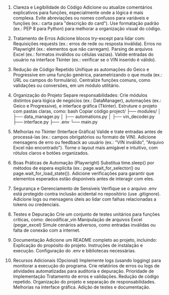 1. Clareza e Legibilidade do Código
Adicione ou atualize comentários explicativos para funções, especialmente onde a lógica é mais complexa.
Evite abreviações ou nomes confusos para variáveis e funções (ex.: carta para "descrição do card").
Use formatação padrão (ex.: PEP 8 para Python) para melhorar a organização visual do código.


2. Tratamento de Erros
Adicione blocos try-except para lidar com:
Requisições requests (ex.: erros de rede ou resposta inválida).
Erros no Playwright (ex.: elementos que não carregam).
Parsing de arquivos Excel (ex.: formatos inválidos ou células vazias).
Valide entradas do usuário na interface Tkinter (ex.: verificar se o VIN inserido é válido).


3. Redução de Código Repetido
Unifique as automações do Geico e Progressive em uma função genérica, parametrizando o que muda (ex.: URL ou campos do formulário).
Centralize funções comuns, como validações ou conversões, em um módulo utilitário.


4. Organização do Projeto
Separe responsabilidades:
Crie módulos distintos para lógica de negócios (ex.: DataManager), automações (ex.: Geico e Progressive), e interface gráfica (Tkinter).
Estruture o projeto com pastas claras, como:
bash
Copiar código
project/
├── modules/
│   ├── data_manager.py
│   ├── automations.py
│   ├── vin_decoder.py
├── interface.py
├── .env
└── main.py


5. Melhorias no Tkinter (Interface Gráfica)
Valide e trate entradas antes de processá-las (ex.: campos obrigatórios ou formato de VIN).
Adicione mensagens de erro ou feedback ao usuário (ex.: "VIN inválido", "Arquivo Excel não encontrado").
Torne o layout mais amigável e intuitivo, com rótulos claros e botões organizados.



6. Boas Práticas de Automação (Playwright)
Substitua time.sleep() por métodos de espera explícita (ex.: page.wait_for_selector() ou page.wait_for_load_state()).
Adicione verificações para garantir que elementos esperados estão disponíveis antes de interagir com eles.



7. Segurança e Gerenciamento de Sensíveis
Verifique se o arquivo .env está protegido contra inclusão acidental no repositório (use .gitignore).
Adicione logs ou mensagens úteis ao lidar com falhas relacionadas a tokens ou credenciais.



8. Testes e Depuração
Crie um conjunto de testes unitários para funções críticas, como:
decodificar_vin
Manipulação de arquivos Excel (pegar_excel)
Simule cenários adversos, como entradas inválidas ou falta de conexão com a internet.



9. Documentação
Adicione um README completo ao projeto, incluindo:
Explicação do propósito do projeto.
Instruções de instalação e execução.
Configuração do .env e bibliotecas necessárias.



10. Recursos Adicionais (Opcional)
Implemente logs (usando logging) para monitorar a execução do programa.
Crie relatórios de erros ou logs de atividades automatizadas para auditoria e depuração.
Prioridade de Implementação
Tratamento de erros e validações.
Redução de código repetido.
Organização do projeto e separação de responsabilidades.
Melhorias na interface gráfica.
Adição de testes e documentação.
